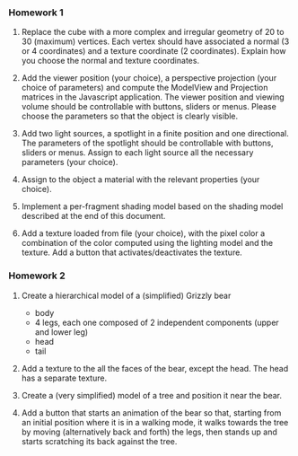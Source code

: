 ### Homework 1

1. Replace the cube with a more complex and irregular geometry of 20 to 30 (maximum) vertices.
   Each vertex should have associated a normal (3 or 4 coordinates) and a texture coordinate (2
   coordinates). Explain how you choose the normal and texture coordinates.

2. Add the viewer position (your choice), a perspective projection (your choice of parameters) and
   compute the ModelView and Projection matrices in the Javascript application. The viewer position
   and viewing volume should be controllable with buttons, sliders or menus. Please choose the
   parameters so that the object is clearly visible.

3. Add two light sources, a spotlight in a finite position and one directional. The parameters of the
   spotlight should be controllable with buttons, sliders or menus. Assign to each light source all the
   necessary parameters (your choice).

4. Assign to the object a material with the relevant properties (your choice).

5. Implement a per-fragment shading model based on the shading model described at the end of this
   document.

6. Add a texture loaded from file (your choice), with the pixel color a combination of the color
   computed using the lighting model and the texture. Add a button that activates/deactivates the
   texture.

### Homework 2

1. Create a hierarchical model of a (simplified) Grizzly bear
   
   + body
   + 4 legs, each one composed of 2 independent components (upper and lower leg)
   + head
   + tail

2. Add a texture to the all the faces of the bear, except the head. The head has a separate texture.

3. Create a (very simplified) model of a tree and position it near the bear.

4. Add a button that starts an animation of the bear so that, starting from an initial position where it
   is in a walking mode, it walks towards the tree by moving (alternatively back and forth) the legs,
   then stands up and starts scratching its back against the tree.
